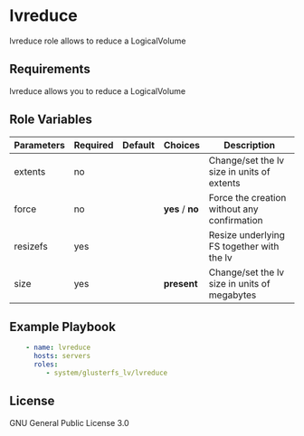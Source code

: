 lvreduce
=========

lvreduce role allows to reduce a LogicalVolume

Requirements
------------
lvreduce allows you to reduce a LogicalVolume

Role Variables
--------------

| Parameters      | Required | Default | Choices        | Description                                |
| ----------      | -------- | ------- | -------        | -----------                                |
|extents          |no        |         |                |Change/set the lv size in units of extents  |
|force            |no        |         |**yes** / **no**|Force the creation without any confirmation |
|resizefs         |yes       |         |                |Resize underlying FS together with the lv   |
|size             |yes       |         |**present**     |Change/set the lv size in units of megabytes|


Example Playbook
----------------

```yaml
    - name: lvreduce
      hosts: servers
      roles:
         - system/glusterfs_lv/lvreduce
```

License
-------

GNU General Public License 3.0
